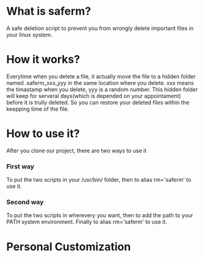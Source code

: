 # What is saferm?
A safe deletion script to prevent you from wrongly delete important files in your linux system.
# How it works?
Everytime when you delete a file, it actually move the file to a hidden folder named .saferm_xxx_yyy in the same location where you delete. xxx means the timastamp when you delete, yyy is a random number. This hidden folder will keep for serveral days(which is depended on your appointament) before it is trully deleted. So you can restore your deleted files within the keepping time of the file.
# How to use it?
After you clone our project, there are two ways to use it
### First way
To put the two scripts in your /usr/bin/ folder, then to alias rm='saferm' to use it.
### Second way
To put the two scripts in wherevery you want, then to add the path to your PATH system environment. Finally to alias rm='saferm' to use it.

# Personal Customization





















